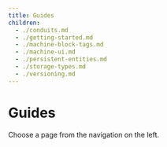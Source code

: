 ```yaml
---
title: Guides
children:
  - ./conduits.md
  - ./getting-started.md
  - ./machine-block-tags.md
  - ./machine-ui.md
  - ./persistent-entities.md
  - ./storage-types.md
  - ./versioning.md
---
```


# Guides

Choose a page from the navigation on the left.
